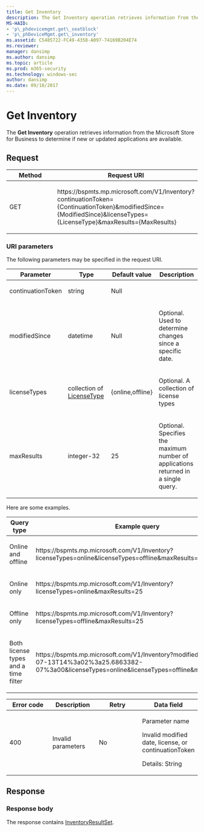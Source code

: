 ```yaml
---
title: Get Inventory
description: The Get Inventory operation retrieves information from the Microsoft Store for Business to determine if new or updated applications are available.
MS-HAID:
- 'p\_phdevicemgmt.get\_seatblock'
- 'p\_phDeviceMgmt.get\_inventory'
ms.assetid: C5485722-FC49-4358-A097-74169B204E74
ms.reviewer: 
manager: dansimp
ms.author: dansimp
ms.topic: article
ms.prod: m365-security
ms.technology: windows-sec
author: dansimp
ms.date: 09/18/2017
---
```


# Get Inventory

The **Get Inventory** operation retrieves information from the Microsoft Store for Business to determine if new or updated applications are available.

## Request

<table>
<colgroup>
<col width="50%" />
<col width="50%" />
</colgroup>
<thead>
<tr class="header">
<th>Method</th>
<th>Request URI</th>
</tr>
</thead>
<tbody>
<tr class="odd">
<td><p>GET</p></td>
<td><p>https://bspmts.mp.microsoft.com/V1/Inventory?continuationToken={ContinuationToken}&amp;modifiedSince={ModifiedSince}&amp;licenseTypes={LicenseType}&amp;maxResults={MaxResults}</p></td>
</tr>
</tbody>
</table>


 

### URI parameters

The following parameters may be specified in the request URI.

<table>
<colgroup>
<col width="25%" />
<col width="25%" />
<col width="25%" />
<col width="25%" />
</colgroup>
<thead>
<tr class="header">
<th>Parameter</th>
<th>Type</th>
<th>Default value</th>
<th>Description</th>
</tr>
</thead>
<tbody>
<tr class="odd">
<td><p>continuationToken</p></td>
<td><p>string</p></td>
<td><p>Null</p></td>
<td></td>
</tr>
<tr class="even">
<td><p>modifiedSince</p></td>
<td><p>datetime</p></td>
<td><p>Null</p></td>
<td><p>Optional. Used to determine changes since a specific date.</p></td>
</tr>
<tr class="odd">
<td><p>licenseTypes</p></td>
<td><p>collection of <a href="data-structures-windows-store-for-business.md#licensetype" data-raw-source="[LicenseType](data-structures-windows-store-for-business.md#licensetype)">LicenseType</a></p></td>
<td><p>{online,offline}</p></td>
<td><p>Optional. A collection of license types</p></td>
</tr>
<tr class="even">
<td><p>maxResults</p></td>
<td><p>integer-32</p></td>
<td><p>25</p></td>
<td><p>Optional. Specifies the maximum number of applications returned in a single query.</p></td>
</tr>
</tbody>
</table>




Here are some examples.

<table>
<colgroup>
<col width="50%" />
<col width="50%" />
</colgroup>
<thead>
<tr class="header">
<th>Query type</th>
<th>Example query</th>
</tr>
</thead>
<tbody>
<tr class="odd">
<td><p>Online and offline</p></td>
<td><p>https:<span></span>//bspmts.mp.microsoft.com/V1/Inventory?licenseTypes=online&amp;licenseTypes=offline&amp;maxResults=25</p></td>
</tr>
<tr class="even">
<td><p>Online only</p></td>
<td><p>https:<span></span>//bspmts.mp.microsoft.com/V1/Inventory?licenseTypes=online&amp;maxResults=25</p></td>
</tr>
<tr class="odd">
<td><p>Offline only</p></td>
<td><p>https:<span></span>//bspmts.mp.microsoft.com/V1/Inventory?licenseTypes=offline&amp;maxResults=25</p></td>
</tr>
<tr class="even">
<td><p>Both license types and a time filter</p></td>
<td><p>https:<span></span>//bspmts.mp.microsoft.com/V1/Inventory?modifiedSince=2015-07-13T14%3a02%3a25.6863382-07%3a00&amp;licenseTypes=online&amp;licenseTypes=offline&amp;maxResults=25</p></td>
</tr>
</tbody>
</table>




<table>
<colgroup>
<col width="25%" />
<col width="25%" />
<col width="25%" />
<col width="25%" />
</colgroup>
<thead>
<tr class="header">
<th>Error code</th>
<th>Description</th>
<th>Retry</th>
<th>Data field</th>
</tr>
</thead>
<tbody>
<tr class="odd">
<td><p>400</p></td>
<td><p>Invalid parameters</p></td>
<td><p>No</p></td>
<td><p>Parameter name</p>
<p>Invalid modified date, license, or continuationToken</p>
<p>Details: String</p></td>
</tr>
</tbody>
</table>




## Response

### Response body

The response contains [InventoryResultSet](data-structures-windows-store-for-business.md#inventoryresultset).

 






